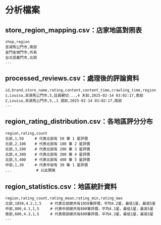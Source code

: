 # 分析檔案

## store_region_mapping.csv：店家地區對照表
```
shop,region
澎湖馬公門市,南部
金門金城門市,外島
台北信義門市,北部
...
```

## processed_reviews.csv：處理後的評論資料
```
id,brand,store_name,rating,content,content_time,crawling_time,region
1,Louisa,澎湖馬公門市,5,店員親切...,4 天前,2025-02-14 03:02:17,南部
2,Louisa,澎湖馬公門市,5,,1 週前,2025-02-14 03:02:17,南部
...
```

## region_rating_distribution.csv：各地區評分分布
```
region,rating,count
北部,1,50     # 代表北部有 50 筆 1 星評價
北部,2,100    # 代表北部有 100 筆 2 星評價
北部,3,200    # 代表北部有 200 筆 3 星評價
北部,4,300    # 代表北部有 300 筆 4 星評價
北部,5,400    # 代表北部有 400 筆 5 星評價
中部,1,30     # 代表中部有 30 筆 1 星評價
...           # 以此類推
```

## region_statistics.csv：地區統計資料
```
region,rating_count,rating_mean,rating_min,rating_max
北部,1050,4.2,1,5    # 代表北部總共有1050筆評價，平均4.2星，最低1星，最高5星
中部,800,4.1,1,5     # 代表中部總共有800筆評價，平均4.1星，最低1星，最高5星
南部,600,4.3,1,5     # 代表南部總共有600筆評價，平均4.3星，最低1星，最高5星
...
```
